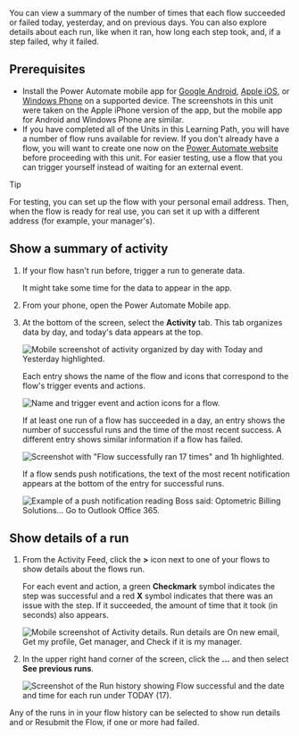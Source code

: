 You can view a summary of the number of times that each flow succeeded or failed today, yesterday, and on previous days. You can also explore details about each run, like when it ran, how long each step took, and, if a step failed, why it failed.

## Prerequisites

* Install the Power Automate mobile app for [Google Android](https://aka.ms/flowmobiledocsandroid/?azure-portal=true), [Apple iOS](https://aka.ms/flowmobiledocsios/?azure-portal=true), or [Windows Phone](https://aka.ms/flowmobilewindows/?azure-portal=true) on a supported device. The screenshots in this unit were taken on the Apple iPhone version of the app, but the mobile app for Android and Windows Phone are similar.
* If you have completed all of the Units in this Learning Path, you will have a number of flow runs available for review. If you don't already have a flow, you will want to create one now on the [Power Automate website](https://flow.microsoft.com/?azure-portal=true) before proceeding with this unit. For easier testing, use a flow that you can trigger yourself instead of waiting for an external event.

> [!TIP]
> For testing, you can set up the flow with your personal email address. Then, when the flow is ready for real use, you can set it up with a different address (for example, your manager's).


## Show a summary of activity

1. If your flow hasn't run before, trigger a run to generate data.

    It might take some time for the data to appear in the app.

1. From your phone, open the Power Automate Mobile app.

1. At the bottom of the screen, select the **Activity** tab. This tab organizes data by day, and today's data appears at the top.

    ![Mobile screenshot of activity organized by day with Today and Yesterday highlighted.](../media/activity-day2.png)

    Each entry shows the name of the flow and icons that correspond to the flow's trigger events and actions.

    ![Name and trigger event and action icons for a flow.](../media/activity-flow-name.png)

    If at least one run of a flow has succeeded in a day, an entry shows the number of successful runs and the time of the most recent success. A different entry shows similar information if a flow has failed.

    ![Screenshot with "Flow successfully ran 17 times" and 1h highlighted.](../media/activity-summary.png)

    If a flow sends push notifications, the text of the most recent notification appears at the bottom of the entry for successful runs.

    ![Example of a push notification reading Boss said: Optometric Billing Solutions... Go to Outlook Office 365.](../media/activity-notification.png)

## Show details of a run

1. From the Activity Feed, click the **>** icon next to one of your flows to show details about the flows run.

    For each event and action, a green **Checkmark** symbol indicates the step was successful and a red **X** symbol indicates that there was an issue with the step. If it succeeded, the amount of time that it took (in seconds) also appears.

    ![Mobile screenshot of Activity details. Run details are On new email, Get my profile, Get manager, and Check if it is my manager.](../media/activity-icons.png)

1. In the upper right hand corner of the screen, click the **...** and then select **See previous runs**. 

    ![Screenshot of the Run history showing Flow successful and the date and time for each run under TODAY (17).](../media/history-mixed.png)

Any of the runs in in your flow history can be selected to show run details and or Resubmit the Flow, if one or more had failed.